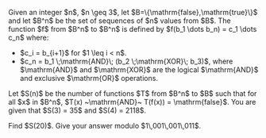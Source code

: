 <p>Given an integer $n$, $n \geq 3$, let $B=\{\mathrm{false},\mathrm{true}\}$ and let $B^n$ be the set of sequences of $n$ values from $B$. The function $f$ from $B^n$ to $B^n$ is defined by $f(b_1 \dots b_n) = c_1 \dots c_n$ where:</p>
<ul>
<li>$c_i = b_{i+1}$ for $1 \leq i &lt; n$.</li>
<li>$c_n = b_1 \;\mathrm{AND}\; (b_2 \;\mathrm{XOR}\; b_3)$, where $\mathrm{AND}$ and $\mathrm{XOR}$ are the logical $\mathrm{AND}$ and exclusive $\mathrm{OR}$ operations.</li>
</ul>

<p>Let $S(n)$ be the number of functions $T$ from $B^n$ to $B$ such that for all $x$ in $B^n$, $T(x) ~\mathrm{AND}~ T(f(x)) = \mathrm{false}$.
You are given that $S(3) = 35$ and $S(4) = 2118$.</p>

<p>Find $S(20)$. Give your answer modulo $1\,001\,001\,011$.</p>
